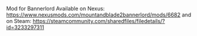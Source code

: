 Mod for Bannerlord
Available on Nexus: https://www.nexusmods.com/mountandblade2bannerlord/mods/6682
and on Steam: https://steamcommunity.com/sharedfiles/filedetails/?id=3233297311
